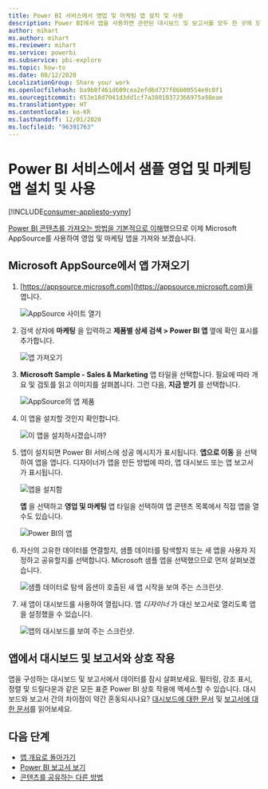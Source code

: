 ```yaml
---
title: Power BI 서비스에서 영업 및 마케팅 앱 설치 및 사용
description: Power BI에서 앱을 사용하면 관련된 대시보드 및 보고서를 모두 한 곳에 모을 수 있습니다. Power BI 앱 마켓플레이스에서 영업 및 마케팅 앱을 설치합니다.
author: mihart
ms.author: mihart
ms.reviewer: mihart
ms.service: powerbi
ms.subservice: pbi-explore
ms.topic: how-to
ms.date: 08/12/2020
LocalizationGroup: Share your work
ms.openlocfilehash: ba9b0f461d609cea2efd6d737f86b00554e9c0f1
ms.sourcegitcommit: 653e18d7041d3dd1cf7a38010372366975a98eae
ms.translationtype: HT
ms.contentlocale: ko-KR
ms.lasthandoff: 12/01/2020
ms.locfileid: "96391763"
---
```

# <a name="install-and-use-the-sample-sales-and-marketing-app-in-the-power-bi-service"></a>Power BI 서비스에서 샘플 영업 및 마케팅 앱 설치 및 사용

[!INCLUDE[consumer-appliesto-yyny](../includes/consumer-appliesto-yyny.md)]

[Power BI 콘텐츠를 가져오는 방법을 기본적으로 이해](end-user-app-view.md)했으므로 이제 Microsoft AppSource를 사용하여 영업 및 마케팅 앱을 가져와 보겠습니다. 


## <a name="get-the-app-from-microsoft-appsource"></a>Microsoft AppSource에서 앱 가져오기

1. [https://appsource.microsoft.com](https://appsource.microsoft.com)을 엽니다.

   ![AppSource 사이트 열기  ](./media/end-user-app-marketing/power-bi-appsource.png)

1. 검색 상자에 **마케팅** 을 입력하고 **제품별 상세 검색 > Power BI 앱** 옆에 확인 표시를 추가합니다. 

    ![앱 가져오기  ](./media/end-user-app-marketing/power-bi-search-appsource.png)


1. **Microsoft Sample - Sales & Marketing** 앱 타일을 선택합니다. 필요에 따라 개요 및 검토를 읽고 이미지를 살펴봅니다.  그런 다음, **지금 받기** 를 선택합니다.

   ![AppSource의 앱 제품](./media/end-user-app-marketing/power-bi-app-offering.png)

1. 이 앱을 설치할 것인지 확인합니다.

   ![이 앱을 설치하시겠습니까?](./media/end-user-app-marketing/power-bi-installs.png)

5. 앱이 설치되면 Power BI 서비스에 성공 메시지가 표시됩니다. **앱으로 이동** 을 선택하여 앱을 엽니다. 디자이너가 앱을 만든 방법에 따라, 앱 대시보드 또는 앱 보고서가 표시됩니다.

    ![앱을 설치함 ](./media/end-user-app-marketing/power-bi-app-ready.png)

    **앱** 을 선택하고 **영업 및 마케팅** 앱 타일을 선택하여 앱 콘텐츠 목록에서 직접 앱을 열 수도 있습니다.

    ![Power BI의 앱](./media/end-user-app-marketing/power-bi-sales-marketing.png)


6. 자신의 고유한 데이터를 연결할지, 샘플 데이터를 탐색할지 또는 새 앱을 사용자 지정하고 공유할지를 선택합니다. Microsoft 샘플 앱을 선택했으므로 먼저 살펴보겠습니다. 

    ![샘플 데이터로 탐색 옵션이 호출된 새 앱 시작을 보여 주는 스크린샷.](./media/end-user-app-marketing/power-bi-explore-app.png)

7.  새 앱이 대시보드를 사용하여 열립니다. 앱 *디자이너* 가 대신 보고서로 열리도록 앱을 설정했을 수 있습니다.  

    ![앱의 대시보드를 보여 주는 스크린샷.](./media/end-user-app-marketing/power-bi-app-new.png)




## <a name="interact-with-the-dashboards-and-reports-in-the-app"></a>앱에서 대시보드 및 보고서와 상호 작용
앱을 구성하는 대시보드 및 보고서에서 데이터를 잠시 살펴보세요. 필터링, 강조 표시, 정렬 및 드릴다운과 같은 모든 표준 Power BI 상호 작용에 액세스할 수 있습니다.  대시보드와 보고서 간의 차이점이 약간 혼동되시나요?  [대시보드에 대한 문서](end-user-dashboards.md) 및 [보고서에 대한 문서](end-user-reports.md)를 읽어보세요.  




## <a name="next-steps"></a>다음 단계
* [앱 개요로 돌아가기](end-user-apps.md)    
* [Power BI 보고서 보기](end-user-report-open.md)    
* [콘텐츠를 공유하는 다른 방법](end-user-shared-with-me.md)
